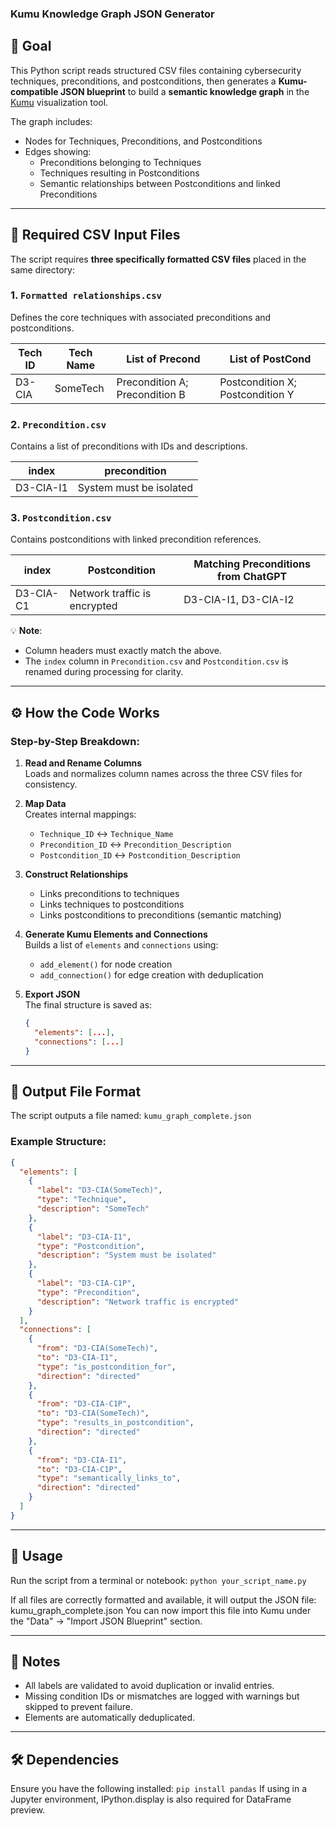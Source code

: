 ### Kumu Knowledge Graph JSON Generator

## 🎯 Goal

This Python script reads structured CSV files containing cybersecurity techniques, preconditions, and postconditions, then generates a **Kumu-compatible JSON blueprint** to build a **semantic knowledge graph** in the [Kumu](https://kumu.io) visualization tool.

The graph includes:
- Nodes for Techniques, Preconditions, and Postconditions  
- Edges showing:
  - Preconditions belonging to Techniques
  - Techniques resulting in Postconditions
  - Semantic relationships between Postconditions and linked Preconditions

---

## 📂 Required CSV Input Files

The script requires **three specifically formatted CSV files** placed in the same directory:

### 1. `Formatted relationships.csv`
Defines the core techniques with associated preconditions and postconditions.

| Tech ID | Tech Name | List of Precond             | List of PostCond            |
|---------|-----------|-----------------------------|-----------------------------|
| D3-CIA  | SomeTech  | Precondition A; Precondition B | Postcondition X; Postcondition Y |

### 2. `Precondition.csv`
Contains a list of preconditions with IDs and descriptions.

| index        | precondition            |
|--------------|-------------------------|
| D3-CIA-I1    | System must be isolated |

### 3. `Postcondition.csv`
Contains postconditions with linked precondition references.

| index        | Postcondition                    | Matching Preconditions from ChatGPT |
|--------------|----------------------------------|--------------------------------------|
| D3-CIA-C1    | Network traffic is encrypted     | D3-CIA-I1, D3-CIA-I2                 |

💡 **Note**:  
- Column headers must exactly match the above.
- The `index` column in `Precondition.csv` and `Postcondition.csv` is renamed during processing for clarity.

---

## ⚙️ How the Code Works

### Step-by-Step Breakdown:

1. **Read and Rename Columns**  
   Loads and normalizes column names across the three CSV files for consistency.

2. **Map Data**  
   Creates internal mappings:
   - `Technique_ID` ↔ `Technique_Name`
   - `Precondition_ID` ↔ `Precondition_Description`
   - `Postcondition_ID` ↔ `Postcondition_Description`

3. **Construct Relationships**  
   - Links preconditions to techniques
   - Links techniques to postconditions
   - Links postconditions to preconditions (semantic matching)

4. **Generate Kumu Elements and Connections**  
   Builds a list of `elements` and `connections` using:
   - `add_element()` for node creation
   - `add_connection()` for edge creation with deduplication

5. **Export JSON**  
   The final structure is saved as:
   ```json
   {
     "elements": [...],
     "connections": [...]
   }

---
## 📄 Output File Format

The script outputs a file named: `kumu_graph_complete.json`

### Example Structure:

```json
{
  "elements": [
    {
      "label": "D3-CIA(SomeTech)",
      "type": "Technique",
      "description": "SomeTech"
    },
    {
      "label": "D3-CIA-I1",
      "type": "Postcondition",
      "description": "System must be isolated"
    },
    {
      "label": "D3-CIA-C1P",
      "type": "Precondition",
      "description": "Network traffic is encrypted"
    }
  ],
  "connections": [
    {
      "from": "D3-CIA(SomeTech)",
      "to": "D3-CIA-I1",
      "type": "is_postcondition_for",
      "direction": "directed"
    },
    {
      "from": "D3-CIA-C1P",
      "to": "D3-CIA(SomeTech)",
      "type": "results_in_postcondition",
      "direction": "directed"
    },
    {
      "from": "D3-CIA-I1",
      "to": "D3-CIA-C1P",
      "type": "semantically_links_to",
      "direction": "directed"
    }
  ]
}
```

---
## 🧴 Usage
Run the script from a terminal or notebook: `python your_script_name.py`

If all files are correctly formatted and available, it will output the JSON file: kumu_graph_complete.json
You can now import this file into Kumu under the "Data" → "Import JSON Blueprint" section.

---
## 📝 Notes
- All labels are validated to avoid duplication or invalid entries.
- Missing condition IDs or mismatches are logged with warnings but skipped to prevent failure.
- Elements are automatically deduplicated.
---
## 🛠️ Dependencies
Ensure you have the following installed: `pip install pandas`
If using in a Jupyter environment, IPython.display is also required for DataFrame preview.
